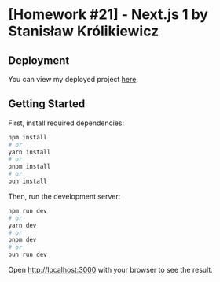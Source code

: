 # [Homework #21] - Next.js 1 by Stanisław Królikiewicz

## Deployment

You can view my deployed project [here](https://avatars-app-o5oj.vercel.app/).

## Getting Started
First, install required dependencies:
```bash
npm install
# or
yarn install
# or
pnpm install
# or
bun install
```

Then, run the development server:

```bash
npm run dev
# or
yarn dev
# or
pnpm dev
# or
bun run dev
```

Open [http://localhost:3000](http://localhost:3000) with your browser to see the result.
